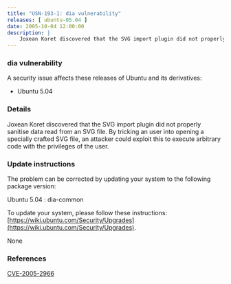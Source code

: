 ```yaml
---
title: "USN-193-1: dia vulnerability"
releases: [ ubuntu-05.04 ]
date: 2005-10-04 12:00:00
description: |
    Joxean Koret discovered that the SVG import plugin did not properly sanitise data read from an SVG file. By tricking an user into opening a specially crafted SVG file, an attacker could exploit this to execute arbitrary code with the privileges of the user.
--- 
```

 
### dia vulnerability

A security issue affects these releases of Ubuntu and its derivatives:

* Ubuntu 5.04

### Details

Joxean Koret discovered that the SVG import plugin did not properly sanitise data read from an SVG file. By tricking an user into opening a specially crafted SVG file, an attacker could exploit this to execute arbitrary code with the privileges of the user.

### Update instructions

The problem can be corrected by updating your system to the following package version:

Ubuntu 5.04
 : dia-common 

To update your system, please follow these instructions: [https://wiki.ubuntu.com/Security/Upgrades](https://wiki.ubuntu.com/Security/Upgrades).

None

### References

 [CVE-2005-2966](http://people.ubuntu.com/~ubuntu-security/cve/CVE-2005-2966)
 
